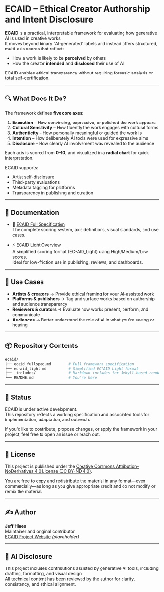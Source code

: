 # ECAID – Ethical Creator Authorship and Intent Disclosure

**ECAID** is a practical, interpretable framework for evaluating how generative AI is used in creative works.  
It moves beyond binary “AI-generated” labels and instead offers structured, multi-axis scores that reflect:

- How a work is likely to be **perceived** by others  
- How the creator **intended** and **disclosed** their use of AI

ECAID enables ethical transparency without requiring forensic analysis or total self-certification.

---

## 🔍 What Does It Do?

The framework defines **five core axes**:

1. **Execution** – How convincing, expressive, or polished the work appears  
2. **Cultural Sensitivity** – How fluently the work engages with cultural forms  
3. **Authenticity** – How personally meaningful or guided the work is  
4. **Intention** – How deliberately AI tools were used for expressive aims  
5. **Disclosure** – How clearly AI involvement was revealed to the audience

Each axis is scored from **0–10**, and visualized in a **radial chart** for quick interpretation.

ECAID supports:

- Artist self-disclosure  
- Third-party evaluations  
- Metadata tagging for platforms  
- Transparency in publishing and curation

---

## 📄 Documentation

- 🧭 [ECAID Full Specification](/ECAID_fullspec/)  
  The complete scoring system, axis definitions, visual standards, and use cases.

- ⚡ [ECAID Light Overview](/EC-AID_light/)  
  A simplified scoring format (EC-AID_Light) using High/Medium/Low scores.  
  Ideal for low-friction use in publishing, reviews, and dashboards.

---

## 🧰 Use Cases

- **Artists & creators** → Provide ethical framing for your AI-assisted work  
- **Platforms & publishers** → Tag and surface works based on authorship and audience transparency  
- **Reviewers & curators** → Evaluate how works present, perform, and communicate  
- **Audiences** → Better understand the role of AI in what you're seeing or hearing

---

## 📦 Repository Contents

```bash
ecaid/
├── ecaid_fullspec.md        # Full framework specification
├── ec-aid_light.md          # Simplified EC/AID Light format
├── _includes/               # Markdown includes for Jekyll-based rendering
└── README.md                # You're here
```

---

## 🚧 Status

ECAID is under active development.  
This repository reflects a working specification and associated tools for implementation, adaptation, and outreach.

If you'd like to contribute, propose changes, or apply the framework in your project, feel free to open an issue or reach out.

---

## 📖 License

This project is published under the [Creative Commons Attribution-NoDerivatives 4.0 License (CC BY-ND 4.0)](https://creativecommons.org/licenses/by-nd/4.0/).

You are free to copy and redistribute the material in any format—even commercially—as long as you give appropriate credit and do not modify or remix the material.

---

## ✍️ Author

**Jeff Hines**  
Maintainer and original contributor  
[ECAID Project Website](https://ecaid.site) *(placeholder)*

---

## 🤖 AI Disclosure

This project includes contributions assisted by generative AI tools, including drafting, formatting, and visual design.  
All technical content has been reviewed by the author for clarity, consistency, and ethical alignment.
